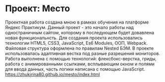 # Проект: Место
Проектная работа создана мною в рамках обучения на платформе Яндекс Практикум.
Данный проект - это начало работы над одностраничным сайтом, которому в последующем будет довавлена новая функциональнсть.
Для создания проекта использовались технологии HTML5, CSS3, JavaScript, Es6 Modules, ООП, Webpack. Файловая структура оформлена по правилам Nested БЭМ.
В проекте использовалась адаптивная вестка под разные разрешения мониторов.
Работа выполнена с помощью технологий: флексбокс-верстка, гриды, работа c анимированными ссылками, всплывающим окном и полями для ввода данных, часть логики написана с помощью JavaScript.
https://zhukirina80.github.io/mesto/index.html
